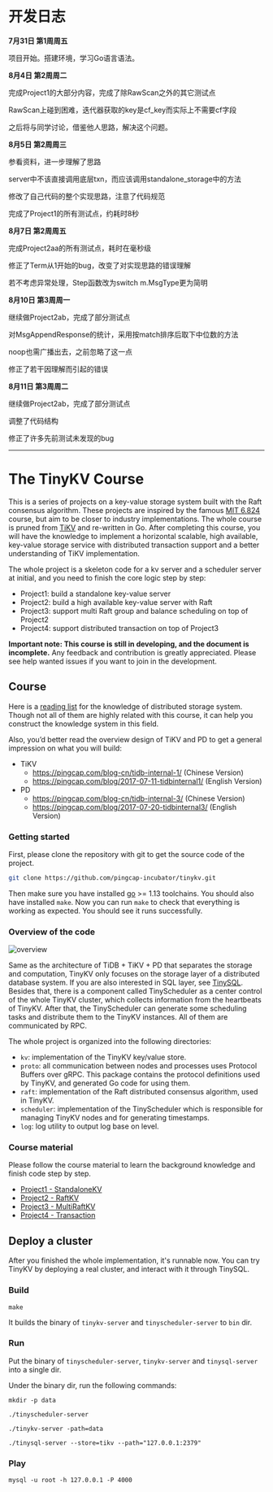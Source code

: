 # 开发日志

**7月31日 第1周周五**

项目开始。搭建环境，学习Go语言语法。

**8月4日 第2周周二**

完成Project1的大部分内容，完成了除RawScan之外的其它测试点

RawScan上碰到困难，迭代器获取的key是cf_key而实际上不需要cf字段

之后将与同学讨论，借鉴他人思路，解决这个问题。

**8月5日 第2周周三**

参看资料，进一步理解了思路

server中不该直接调用底层txn，而应该调用standalone_storage中的方法

修改了自己代码的整个实现思路，注意了代码规范

完成了Project1的所有测试点，约耗时8秒

**8月7日 第2周周五**

完成Project2aa的所有测试点，耗时在毫秒级

修正了Term从1开始的bug，改变了对实现思路的错误理解

若不考虑异常处理，Step函数改为switch m.MsgType更为简明

**8月10日 第3周周一**

继续做Project2ab，完成了部分测试点

对MsgAppendResponse的统计，采用按match排序后取下中位数的方法

noop也需广播出去，之前忽略了这一点

修正了若干因理解而引起的错误

**8月11日 第3周周二**

继续做Project2ab，完成了部分测试点

调整了代码结构

修正了许多先前测试未发现的bug


---


# The TinyKV Course

This is a series of projects on a key-value storage system built with the Raft consensus algorithm. These projects are inspired by the famous [MIT 6.824](http://nil.csail.mit.edu/6.824/2018/index.html) course, but aim to be closer to industry implementations. The whole course is pruned from [TiKV](https://github.com/tikv/tikv) and re-written in Go. After completing this course, you will have the knowledge to implement a horizontal scalable, high available, key-value storage service with distributed transaction support and a better understanding of TiKV implementation.

The whole project is a skeleton code for a kv server and a scheduler server at initial, and you need to finish the core logic step by step:

- Project1: build a standalone key-value server
- Project2: build a high available key-value server with Raft
- Project3: support multi Raft group and balance scheduling on top of Project2
- Project4: support distributed transaction on top of Project3

**Important note: This course is still in developing, and the document is incomplete.** Any feedback and contribution is greatly appreciated. Please see help wanted issues if you want to join in the development.

## Course

Here is a [reading list](doc/reading_list.md) for the knowledge of distributed storage system. Though not all of them are highly related with this course, it can help you construct the knowledge system in this field.

Also, you’d better read the overview design of TiKV and PD to get a general impression on what you will build:

- TiKV
  - <https://pingcap.com/blog-cn/tidb-internal-1/> (Chinese Version)
  - <https://pingcap.com/blog/2017-07-11-tidbinternal1/> (English Version)
- PD
  - <https://pingcap.com/blog-cn/tidb-internal-3/> (Chinese Version)
  - <https://pingcap.com/blog/2017-07-20-tidbinternal3/> (English Version)

### Getting started

First, please clone the repository with git to get the source code of the project.

``` bash
git clone https://github.com/pingcap-incubator/tinykv.git
```

Then make sure you have installed [go](https://golang.org/doc/install) >= 1.13 toolchains. You should also have installed `make`.
Now you can run `make` to check that everything is working as expected. You should see it runs successfully.

### Overview of the code

![overview](doc/imgs/overview.png)

Same as the architecture of TiDB + TiKV + PD that separates the storage and computation, TinyKV only focuses on the storage layer of a distributed database system. If you are also interested in SQL layer, see [TinySQL](https://github.com/pingcap-incubator/tinysql). Besides that, there is a component called TinyScheduler as a center control of the whole TinyKV cluster, which collects information from the heartbeats of TinyKV. After that, the TinyScheduler can generate some scheduling tasks and distribute them to the TinyKV instances. All of them are communicated by RPC.

The whole project is organized into the following directories:

- `kv`: implementation of the TinyKV key/value store.
- `proto`: all communication between nodes and processes uses Protocol Buffers over gRPC. This package contains the protocol definitions used by TinyKV, and generated Go code for using them.
- `raft`: implementation of the Raft distributed consensus algorithm, used in TinyKV.
- `scheduler`: implementation of the TinyScheduler which is responsible for managing TinyKV nodes and for generating timestamps.
- `log`: log utility to output log base	on level.

### Course material

Please follow the course material to learn the background knowledge and finish code step by step.

- [Project1 - StandaloneKV](doc/project1-StandaloneKV.md)
- [Project2 - RaftKV](doc/project2-RaftKV.md)
- [Project3 - MultiRaftKV](doc/project3-MultiRaftKV.md)
- [Project4 - Transaction](doc/project4-Transaction.md)

## Deploy a cluster

After you finished the whole implementation, it's runnable now. You can try TinyKV by deploying a real cluster, and interact with it through TinySQL.

### Build

```
make
```

It builds the binary of `tinykv-server` and `tinyscheduler-server` to `bin` dir.

### Run

Put the binary of `tinyscheduler-server`, `tinykv-server` and `tinysql-server` into a single dir.

Under the binary dir, run the following commands:

```
mkdir -p data
```

```
./tinyscheduler-server
```

```
./tinykv-server -path=data
```

```
./tinysql-server --store=tikv --path="127.0.0.1:2379"
```

### Play

```
mysql -u root -h 127.0.0.1 -P 4000
```
